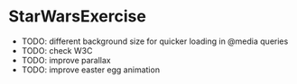 # StarWarsExercise

- TODO: different background size for quicker loading in @media queries
- TODO: check W3C
- TODO: improve parallax
- TODO: improve easter egg animation